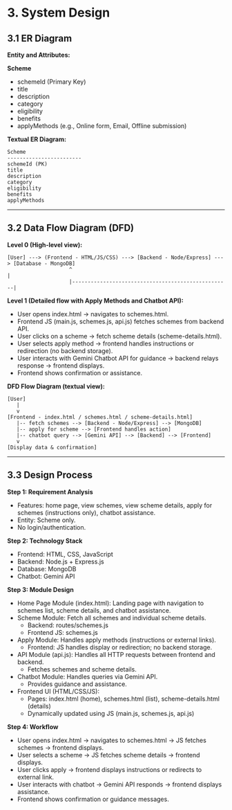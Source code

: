 # 3. System Design

## 3.1 ER Diagram

**Entity and Attributes:**

**Scheme**
- schemeId (Primary Key)
- title
- description
- category
- eligibility
- benefits
- applyMethods (e.g., Online form, Email, Offline submission)

**Textual ER Diagram:**

```
Scheme
------------------------
schemeId (PK)
title
description
category
eligibility
benefits
applyMethods
```

---

## 3.2 Data Flow Diagram (DFD)

**Level 0 (High-level view):**

```
[User] ---> (Frontend - HTML/JS/CSS) ---> [Backend - Node/Express] ---> [Database - MongoDB]
                    ^                                                   |
                    |---------------------------------------------------|
```

**Level 1 (Detailed flow with Apply Methods and Chatbot API):**

- User opens index.html → navigates to schemes.html.
- Frontend JS (main.js, schemes.js, api.js) fetches schemes from backend API.
- User clicks on a scheme → fetch scheme details (scheme-details.html).
- User selects apply method → frontend handles instructions or redirection (no backend storage).
- User interacts with Gemini Chatbot API for guidance → backend relays response → frontend displays.
- Frontend shows confirmation or assistance.

**DFD Flow Diagram (textual view):**

```
[User]
   |
   v
[Frontend - index.html / schemes.html / scheme-details.html]
   |-- fetch schemes --> [Backend - Node/Express] --> [MongoDB]
   |-- apply for scheme --> [Frontend handles action]
   |-- chatbot query --> [Gemini API] --> [Backend] --> [Frontend]
   v
[Display data & confirmation]
```

---

## 3.3 Design Process

**Step 1: Requirement Analysis**
- Features: home page, view schemes, view scheme details, apply for schemes (instructions only), chatbot assistance.
- Entity: Scheme only.
- No login/authentication.

**Step 2: Technology Stack**
- Frontend: HTML, CSS, JavaScript
- Backend: Node.js + Express.js
- Database: MongoDB
- Chatbot: Gemini API

**Step 3: Module Design**
- Home Page Module (index.html): Landing page with navigation to schemes list, scheme details, and chatbot assistance.
- Scheme Module: Fetch all schemes and individual scheme details.  
  - Backend: routes/schemes.js  
  - Frontend JS: schemes.js
- Apply Module: Handles apply methods (instructions or external links).  
  - Frontend: JS handles display or redirection; no backend storage.
- API Module (api.js): Handles all HTTP requests between frontend and backend.  
  - Fetches schemes and scheme details.
- Chatbot Module: Handles queries via Gemini API.  
  - Provides guidance and assistance.
- Frontend UI (HTML/CSS/JS):  
  - Pages: index.html (home), schemes.html (list), scheme-details.html (details)  
  - Dynamically updated using JS (main.js, schemes.js, api.js)

**Step 4: Workflow**
- User opens index.html → navigates to schemes.html → JS fetches schemes → frontend displays.
- User selects a scheme → JS fetches scheme details → frontend displays.
- User clicks apply → frontend displays instructions or redirects to external link.
- User interacts with chatbot → Gemini API responds → frontend displays assistance.
- Frontend shows confirmation or guidance messages.

